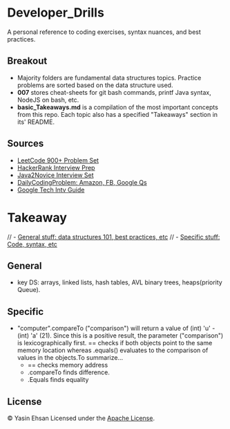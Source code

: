 # Developer_Drills
A personal reference to coding exercises, syntax nuances, and best practices.

## Breakout
  - Majority folders are fundamental data structures topics. Practice problems are sorted based on the data structure used.
  - **007** stores cheat-sheets for git bash commands, printf Java syntax, NodeJS on bash, etc.
  - **basic_Takeaways.md** is a compilation of the most important concepts from this repo. Each topic also has a specified "Takeaways" section in its' README.

## Sources
- [LeetCode 900+ Problem Set](https://leetcode.com/problemset/all/) 
- [HackerRank Interview Prep](https://www.hackerrank.com/interview/interview-preparation-kit?h_l=domains&h_r=hrw&utm_source=hrwCandidateFeedback)
- [Java2Novice Interview Set](http://www.java2novice.com/java-interview-programs/distinct-elements/)
- [DailyCodingProblem: Amazon, FB, Google Qs](https://www.dailycodingproblem.com/)
- [Google Tech Intv Guide](https://techdevguide.withgoogle.com)

# Takeaway
// - [General stuff: data structures 101, best practices, etc](#general)
// - [Specific stuff: Code, syntax, etc](#Specific)


## General
- key DS: arrays, linked lists, hash tables, AVL binary trees, heaps(priority Queue).

## Specific
- "computer".compareTo ("comparison") will return a value of (int) 'u' - (int) 'a' (21). Since this is a positive result, the parameter ("comparison") is lexicographically first. == checks if both objects point to the same memory location whereas .equals() evaluates to the comparison of values in the objects.To summarize...
  - == checks memory address
  - .compareTo finds difference.
  - .Equals finds equality









## License
© Yasin Ehsan
Licensed under the [Apache License](LICENSE).
